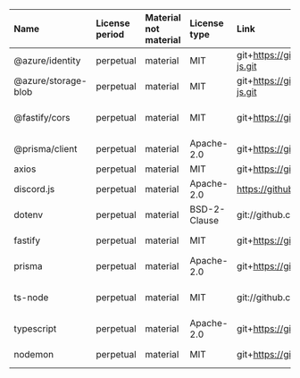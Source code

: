 | Name                | License period | Material not material | License type | Link                                              | Remote version | Installed version | Defined version | Author                                                   |
| :------------------ | :------------- | :-------------------- | :----------- | :------------------------------------------------ | :------------- | :---------------- | :-------------- | :------------------------------------------------------- |
| @azure/identity     | perpetual      | material              | MIT          | git+https://github.com/Azure/azure-sdk-for-js.git | 3.1.4          | 3.1.4             | ^3.1.3          | Microsoft Corporation                                    |
| @azure/storage-blob | perpetual      | material              | MIT          | git+https://github.com/Azure/azure-sdk-for-js.git | 12.14.0        | 12.14.0           | ^12.13.0        | Microsoft Corporation                                    |
| @fastify/cors       | perpetual      | material              | MIT          | git+https://github.com/fastify/fastify-cors.git   | 8.2.1          | 8.2.1             | ^8.2.1          | Tomas Della Vedova - @delvedor (http://delved.org)       |
| @prisma/client      | perpetual      | material              | Apache-2.0   | git+https://github.com/prisma/prisma.git          | 4.13.0         | 4.13.0            | ^4.11.0         | Tim Suchanek <suchanek@prisma.io>                        |
| axios               | perpetual      | material              | MIT          | git+https://github.com/axios/axios.git            | 1.3.6          | 1.3.6             | ^1.3.4          | Matt Zabriskie                                           |
| discord.js          | perpetual      | material              | Apache-2.0   | https://github.com/discordjs/discord.js.git       | 14.9.0         | 14.9.0            | ^14.8.0         | n/a                                                      |
| dotenv              | perpetual      | material              | BSD-2-Clause | git://github.com/motdotla/dotenv.git              | 16.0.3         | 16.0.3            | ^16.0.3         | n/a                                                      |
| fastify             | perpetual      | material              | MIT          | git+https://github.com/fastify/fastify.git        | 4.15.0         | 4.15.0            | ^4.15.0         | Matteo Collina <hello@matteocollina.com>                 |
| prisma              | perpetual      | material              | Apache-2.0   | git+https://github.com/prisma/prisma.git          | 4.13.0         | 4.13.0            | ^4.11.0         | Tim Suchanek <suchanek@prisma.io>                        |
| ts-node             | perpetual      | material              | MIT          | git://github.com/TypeStrong/ts-node.git           | 10.9.1         | 10.9.1            | ^10.9.1         | Blake Embrey hello@blakeembrey.com http://blakeembrey.me |
| typescript          | perpetual      | material              | Apache-2.0   | git+https://github.com/Microsoft/TypeScript.git   | 5.0.4          | 5.0.4             | ^5.0.2          | Microsoft Corp.                                          |
| nodemon             | perpetual      | material              | MIT          | git+https://github.com/remy/nodemon.git           | 2.0.22         | 2.0.22            | ^2.0.22         | Remy Sharp https://github.com/remy                       |

